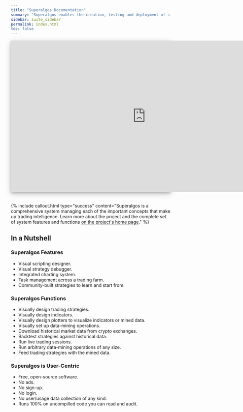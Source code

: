 ```yaml
---
title: "Superalgos Documentation"
summary: "Superalgos enables the creation, testing and deployment of simple and complex crypto-trading strategies, as well as robust crypto-markets data processing. "
sidebar: suite_sidebar
permalink: index.html
toc: false
---
```


<div style="background-color: white; box-shadow: 0 4px 8px 0 rgba(0, 0, 0, 0.2), 0 6px 20px 0 rgba(0, 0, 0, 0.19); margin-bottom: 35px; max-width: 850px; max-height: 476px;">
<iframe width="848" height="476" src="https://www.youtube.com/embed/_ZmJn7Qqe1Q" frameborder="0" allow="accelerometer; autoplay; encrypted-media; gyroscope; picture-in-picture" allowfullscreen></iframe>
</div>

{% include callout.html type="success" content="Superalgos is a comprehensive system managing each of the important concepts that make up trading intelligence. Learn more about the project and the complete set of system features and functions <a href='https://superalgos.org' target='_blank'>on the project's home page</a>." %}

## In a Nutshell

### Superalgos Features

* Visual scripting designer.
* Visual strategy debugger.
* Integrated charting system.
* Task management across a trading farm.
* Community-built strategies to learn and start from.

### Superalgos Functions

* Visually design trading strategies.
* Visually design indicators.
* Visually design plotters to visualize indicators or mined data.
* Visually set up data-mining operations.
* Download historical market data from crypto exchanges.
* Backtest strategies against historical data.
* Run live trading sessions.
* Run arbitrary data-mining operations of any size.
* Feed trading strategies with the mined data.

### Superalgos is User-Centric

* Free, open-source software.
* No ads.
* No sign-up.
* No login.
* No user/usage data collection of any kind.
* Runs 100% on uncompilled code you can read and audit.
